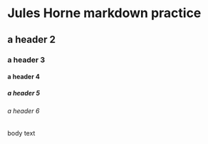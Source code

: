 # Jules Horne markdown practice 

## a header 2
### a header 3
#### a header 4 
##### a header 5
###### a header 6 
body text
